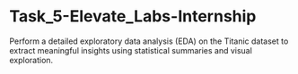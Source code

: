 # Task_5-Elevate_Labs-Internship
Perform a detailed exploratory data analysis (EDA) on the Titanic dataset to extract meaningful insights using statistical summaries and visual exploration.

